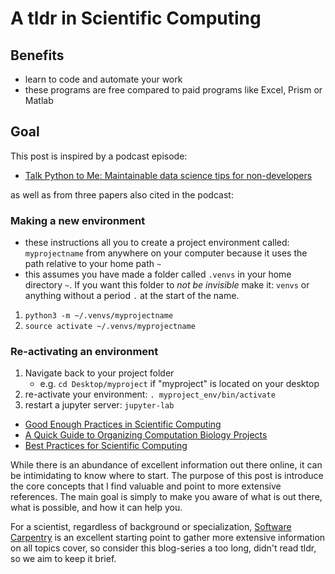 # A tldr in Scientific Computing

## Benefits

- learn to code and automate your work
- these programs are free compared to paid programs like Excel, Prism or Matlab


## Goal

This post is inspired by a podcast episode:
- [Talk Python to Me: Maintainable data science tips for non-developers](https://talkpython.fm/episodes/show/227/maintainable-data-science-tips-for-non-developers)

as well as from three papers also cited in the podcast:
### Making a new environment

- these instructions all you to create a project environment called: `myprojectname` from anywhere on your computer because it uses the path relative to your home path `~`
- this assumes you have made a folder called `.venvs` in your home directory `~`. If you want this folder to *not be invisible* make it: `venvs` or anything without a period `.` at the start of the name.

1. `python3 -m ~/.venvs/myprojectname`
2. `source activate ~/.venvs/myprojectname`

### Re-activating an environment

  1. Navigate back to your project folder
     - e.g. `cd Desktop/myproject` if "myproject" is located on your desktop
  2. re-activate your environment: `. myproject_env/bin/activate`
  3. restart a jupyter server: `jupyter-lab`

- [Good Enough Practices in Scientific Computing](https://journals.plos.org/ploscompbiol/article?id=10.1371/journal.pcbi.1005510)
- [A Quick Guide to Organizing Computation Biology Projects](https://journals.plos.org/ploscompbiol/article?id=10.1371/journal.pcbi.1000424)
- [Best Practices for Scientific Computing](https://journals.plos.org/plosbiology/article?id=10.1371/journal.pbio.1001745)

While there is an abundance of excellent information out there online, it can be intimidating to know where to start. The purpose of this post is introduce the core concepts that I find valuable and point to more extensive references. The main goal is simply to make you aware of what is out there, what is possible, and how it can help you.

For a scientist, regardless of background or specialization, [Software Carpentry](https://software-carpentry.org/) is an excellent starting point to gather more extensive information on all topics cover, so consider this blog-series a too long, didn't read tldr, so we aim to keep it brief.